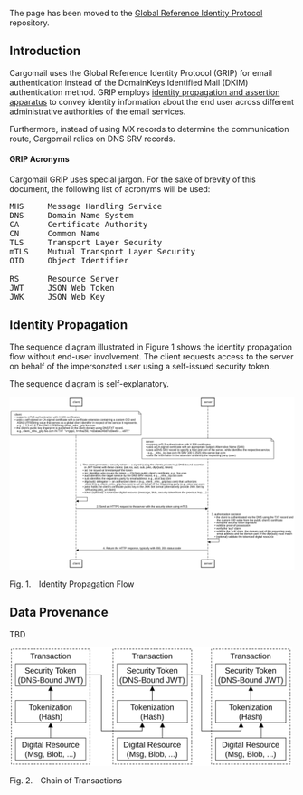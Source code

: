 The page has been moved to the [Global Reference Identity Protocol](https://github.com/cargomail-org/grip) repository.

## Introduction

Cargomail uses the Global Reference Identity Protocol (GRIP) for email authentication instead of the DomainKeys Identified Mail (DKIM) authentication method. GRIP employs [identity propagation and assertion apparatus](https://github.com/cargomail-org/grip) to convey identity information about the end user across different administrative authorities of the email services.

Furthermore, instead of using MX records to determine the communication route, Cargomail relies on DNS SRV records.

#### GRIP Acronyms

Cargomail GRIP uses special jargon. For the sake of brevity of this document, the following list of acronyms will be used:
<pre>
MHS     Message Handling Service
DNS     Domain Name System
CA      Certificate Authority
CN      Common Name
TLS     Transport Layer Security
mTLS    Mutual Transport Layer Security
OID     Object Identifier

RS      Resource Server
JWT     JSON Web Token
JWK     JSON Web Key
</pre>

## Identity Propagation

The sequence diagram illustrated in Figure&nbsp;1 shows the identity propagation flow without end-user involvement. The client requests access to the server on behalf of the impersonated user using a self-issued security token.

The sequence diagram is self-explanatory.

<div>
    <img src=./self-issued_identity_propagation_flow.svg alt="Sequence Diagram">
</div>

<p class="figure">
    Fig.&nbsp;1.&emsp;Identity Propagation Flow
</p>

## Data Provenance

TBD

<div>
    <img src=./data_provenance.svg alt="Chain of Transactions" width="500">
</div>

<p class="figure">
Fig.&nbsp;2.&emsp;Chain of Transactions
</p>